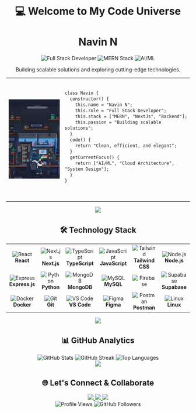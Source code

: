 <div align="center">

# 💻 Welcome to My Code Universe

# Navin N

![Full Stack Developer](https://img.shields.io/badge/Role-Full%20Stack%20Developer-blue?style=flat-square)
![MERN Stack](https://img.shields.io/badge/Stack-MERN-green?style=flat-square)
![AI/ML](https://img.shields.io/badge/Focus-AI%2FML-orange?style=flat-square)

Building scalable solutions and exploring cutting-edge technologies.

<div align="center">
  <table>
    <tr>
      <td>
        <img src="/download (1).jpg" width="200">
      </td>
      <td>
        <pre>
<code>
class Navin {
  constructor() {
    this.name = "Navin N";
    this.role = "Full Stack Developer";
    this.stack = ["MERN", "NextJs", "Backend"];
    this.passion = "Building scalable solutions";
  }
  code() {
    return "Clean, efficient, and elegant";
  } 
  getCurrentFocus() {
    return ["AI/ML", "Cloud Architecture", "System Design"];
  }
}
</code>
        </pre>
      </td>
    </tr>
  </table>
</div>

<img src="https://user-images.githubusercontent.com/73097560/115834477-dbab4500-a447-11eb-908a-139a6edaec5c.gif">

## 🛠️ Technology Stack

<div align="center">
  <table>
    <tr>
      <td align="center" width="120">
        <img src="https://skillicons.dev/icons?i=react" width="65" height="65" alt="React" />
        <br><strong>React</strong>
      </td>
      <td align="center" width="120">
        <img src="https://skillicons.dev/icons?i=nextjs" width="65" height="65" alt="Next.js" />
        <br><strong>Next.js</strong>
      </td>
      <td align="center" width="120">
        <img src="https://skillicons.dev/icons?i=typescript" width="65" height="65" alt="TypeScript" />
        <br><strong>TypeScript</strong>
      </td>
      <td align="center" width="120">
        <img src="https://skillicons.dev/icons?i=javascript" width="65" height="65" alt="JavaScript" />
        <br><strong>JavaScript</strong>
      </td>
      <td align="center" width="120">
        <img src="https://skillicons.dev/icons?i=tailwind" width="65" height="65" alt="Tailwind" />
        <br><strong>Tailwind CSS</strong>
      </td>
      <td align="center" width="120">
        <img src="https://skillicons.dev/icons?i=nodejs" width="65" height="65" alt="Node.js" />
        <br><strong>Node.js</strong>
      </td>
    </tr>
    <tr>
      <td align="center" width="120">
        <img src="https://skillicons.dev/icons?i=express" width="65" height="65" alt="Express" />
        <br><strong>Express.js</strong>
      </td>
      <td align="center" width="120">
        <img src="https://skillicons.dev/icons?i=python" width="65" height="65" alt="Python" />
        <br><strong>Python</strong>
      </td>
      <td align="center" width="120">
        <img src="https://skillicons.dev/icons?i=mongodb" width="65" height="65" alt="MongoDB" />
        <br><strong>MongoDB</strong>
      </td>
      <td align="center" width="120">
        <img src="https://skillicons.dev/icons?i=mysql" width="65" height="65" alt="MySQL" />
        <br><strong>MySQL</strong>
      </td>
      <td align="center" width="120">
        <img src="https://skillicons.dev/icons?i=firebase" width="65" height="65" alt="Firebase" />
      </td>
      <td align="center" width="120">
        <img src="https://skillicons.dev/icons?i=supabase" width="65" height="65" alt="Supabase" />
        <br><strong>Supabase</strong>
      </td>
    </tr>
    <tr>
      <td align="center" width="120">
        <img src="https://skillicons.dev/icons?i=docker" width="65" height="65" alt="Docker" />
        <br><strong>Docker</strong>
      </td>
      <td align="center" width="120">
        <img src="https://skillicons.dev/icons?i=git" width="65" height="65" alt="Git" />
        <br><strong>Git</strong>
      </td>
      <td align="center" width="120">
        <img src="https://skillicons.dev/icons?i=vscode" width="65" height="65" alt="VS Code" />
        <br><strong>VS Code</strong>
      </td>
      <td align="center" width="120">
        <img src="https://skillicons.dev/icons?i=figma" width="65" height="65" alt="Figma" />
        <br><strong>Figma</strong>
      </td>
      <td align="center" width="120">
        <img src="https://skillicons.dev/icons?i=postman" width="65" height="65" alt="Postman" />
        <br><strong>Postman</strong>
      </td>
      <td align="center" width="120">
        <img src="https://skillicons.dev/icons?i=linux" width="65" height="65" alt="Linux" />
        <br><strong>Linux</strong>
      </td>
    </tr>
  </table>
</div>

<img src="https://user-images.githubusercontent.com/73097560/115834477-dbab4500-a447-11eb-908a-139a6edaec5c.gif">

## 📊 GitHub Analytics

<div align="center">
  <img width="32%" src="https://github-readme-stats.vercel.app/api?username=navin0507&show_icons=true&theme=radical&hide_border=true&bg_color=0D1117&title_color=F85D7F&icon_color=F8D866&text_color=FFFFFF&rank_icon=github" alt="GitHub Stats" />
  <img width="32%" src="https://github-readme-streak-stats.herokuapp.com/?user=navin0507&theme=radical&hide_border=true&background=0D1117&stroke=F85D7F&ring=F8D866&fire=F85D7F&currStreakLabel=FFFFFF" alt="GitHub Streak" />
  <img width="32%" src="https://github-readme-stats.vercel.app/api/top-langs/?username=navin0507&layout=compact&theme=radical&hide_border=true&bg_color=0D1117&title_color=F85D7F&text_color=FFFFFF&langs_count=6" alt="Top Languages" />
</div>

<img src="https://user-images.githubusercontent.com/73097560/115834477-dbab4500-a447-11eb-908a-139a6edaec5c.gif">





## 🌐 Let's Connect & Collaborate

<div align="center">
  <a href="mailto:navinofficial2005@gmail.com">
    <img src="https://img.shields.io/badge/Gmail-D14836?style=for-the-badge&logo=gmail&logoColor=white&labelColor=D14836" />
  </a>
  <a href="https://navindev.vercel.app">
    <img src="https://img.shields.io/badge/Portfolio-FF5722?style=for-the-badge&logo=google-chrome&logoColor=white&labelColor=FF5722" />
  </a>
  <a href="https://www.linkedin.com/in/navin07/">
    <img src="https://img.shields.io/badge/LinkedIn-0077B5?style=for-the-badge&logo=linkedin&logoColor=white&labelColor=0077B5" />
  </a>
 
</div>

<div align="center">
  <img src="https://komarev.com/ghpvc/?username=navin0507&label=Profile%20Views&color=brightgreen&style=for-the-badge" alt="Profile Views" />
  <img src="https://img.shields.io/github/followers/navin0507?label=Followers&style=for-the-badge&color=blue" alt="GitHub Followers" />
</div>


</div>
